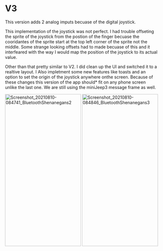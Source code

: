 # V3

This version adds 2 analog imputs becuase of the digital joystick.

This implementation of the joystick was not perfect.
I had trouble offseting the sprite of the joystick from the postion of the finger becuase the cooridantes of the sprite start at the top left corner of the sprite not the middle.
Some strange looking offsets had to made becuase of this and it interfeared with the way I would map the position of the joystick to its actual value.

Other than that pretty similar to V2.
I did clean up the UI and switched it to a realtive layout. I Also impletment some new features like toasts and an option to set the origin of the joystick anywhere onthe screen.
Because of these changes this version of the app should* fit on any phone screen unlike the last one.
We are still using the miniJeep3 message frame as well.
<p float="left">
  <img src="https://user-images.githubusercontent.com/77077715/131576468-0c97a087-06a2-420c-bc0c-42121d4ef9e2.jpg" alt="Screenshot_20210810-084741_BluetoothShenanegans2" width="250" height="500">
  <img src="https://user-images.githubusercontent.com/77077715/131576480-4bcd2dec-e274-40a8-bfd9-8f6e507c0b82.jpg" alt="Screenshot_20210810-084846_BluetoothShenanegans3" width="250" height="500">
</p>


